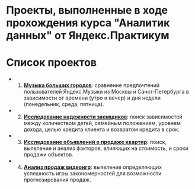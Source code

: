 # Проекты, выполненные в ходе прохождения курса "Аналитик данных" от Яндекс.Практикум

# Список проектов
- 1. [**Музыка больших городов**](https://github.com/MaksimShch/yandex_practicum_projects/tree/main/big_cities_music): сравнение предпочтений пользователей Яндекс.Музыки из Москвы и Санкт-Петербурга в зависимости от времени (утро и вечер) и дня недели (понедельник, среда, пятница).
- 2. [**Исследование надежности заемщиков**](https://github.com/MaksimShch/yandex_practicum_projects/tree/main/credit_debts): поиск зависимостей между количеством детей, семейным положением, уровнем дохода, целью кредита клиента и возвратом кредита в срок.
- 3. [**Исследование объявлений о продаже квартир**](https://github.com/MaksimShch/yandex_practicum_projects/tree/main/apartment_sales): поиск, выявление и анализ факторов, влияющих на стоимость, и сроки продажи объектов.
- 4. [**Анализ продаж видеоигр**](https://github.com/MaksimShch/yandex_practicum_projects/tree/main/videogames_sales): выявление определяющих успешность игры закономерностей для возможности прогнозирования продаж.
